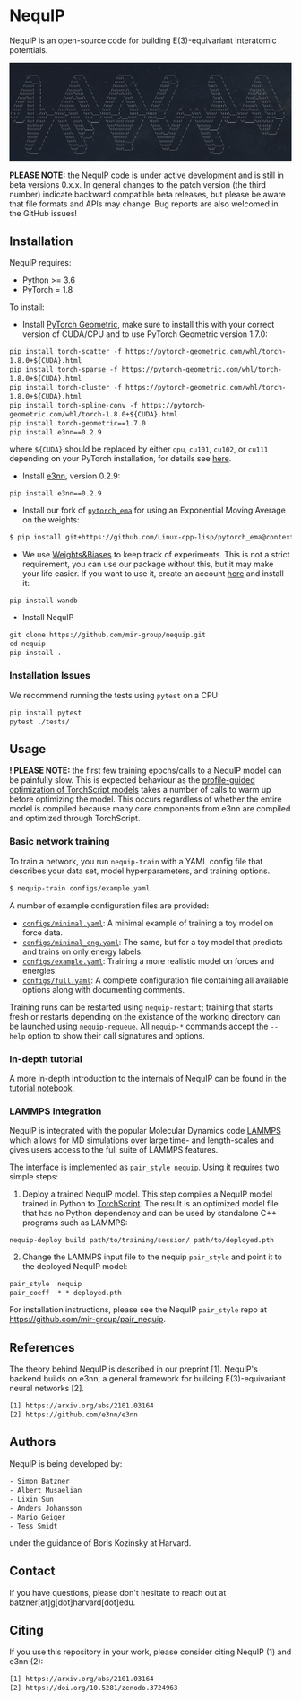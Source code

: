 # NequIP

NequIP is an open-source code for building E(3)-equivariant interatomic potentials.


![nequip](./nequip.png)

**PLEASE NOTE:** the NequIP code is under active development and is still in beta versions 0.x.x. In general changes to the patch version (the third number) indicate backward compatible beta releases, but please be aware that file formats and APIs may change. Bug reports are also welcomed in the GitHub issues!

## Installation

NequIP requires:

* Python >= 3.6
* PyTorch = 1.8

To install:

* Install [PyTorch Geometric](https://github.com/rusty1s/pytorch_geometric), make sure to install this with your correct version of CUDA/CPU and to use PyTorch Geometric version 1.7.0:

```
pip install torch-scatter -f https://pytorch-geometric.com/whl/torch-1.8.0+${CUDA}.html
pip install torch-sparse -f https://pytorch-geometric.com/whl/torch-1.8.0+${CUDA}.html
pip install torch-cluster -f https://pytorch-geometric.com/whl/torch-1.8.0+${CUDA}.html
pip install torch-spline-conv -f https://pytorch-geometric.com/whl/torch-1.8.0+${CUDA}.html
pip install torch-geometric==1.7.0
pip install e3nn==0.2.9
```

where ```${CUDA}``` should be replaced by either ```cpu```, ```cu101```, ```cu102```, or ```cu111``` depending on your PyTorch installation, for details see [here](https://github.com/rusty1s/pytorch_geometric). 

* Install [e3nn](https://github.com/e3nn/e3nn), version 0.2.9: 

```
pip install e3nn==0.2.9
```

* Install our fork of [`pytorch_ema`](https://github.com/Linux-cpp-lisp/pytorch_ema) for using an Exponential Moving Average on the weights: 
```bash
$ pip install git+https://github.com/Linux-cpp-lisp/pytorch_ema@context_manager#egg=torch_ema
```

* We use [Weights&Biases](https://wandb.ai) to keep track of experiments. This is not a strict requirement, you can use our package without this, but it may make your life easier. If you want to use it, create an account [here](https://wandb.ai) and install it: 

```
pip install wandb
```

* Install NequIP

```
git clone https://github.com/mir-group/nequip.git
cd nequip
pip install . 
```

### Installation Issues

We recommend running the tests using ```pytest``` on a CPU: 

```
pip install pytest
pytest ./tests/
```

## Usage

**! PLEASE NOTE:** the first few training epochs/calls to a NequIP model can be painfully slow. This is expected behaviour as the [profile-guided optimization of TorchScript models](https://program-transformations.github.io/slides/pytorch_neurips.pdf) takes a number of calls to warm up before optimizing the model. This occurs regardless of whether the entire model is compiled because many core components from e3nn are compiled and optimized through TorchScript.

### Basic network training

To train a network, you run `nequip-train` with a YAML config file that describes your data set, model hyperparameters, and training options. 

```bash
$ nequip-train configs/example.yaml
```

A number of example configuration files are provided:
 - [`configs/minimal.yaml`](configs/minimal.yaml): A minimal example of training a toy model on force data.
 - [`configs/minimal_eng.yaml`](configs/minimal_eng.yaml): The same, but for a toy model that predicts and trains on only energy labels.
 - [`configs/example.yaml`](configs/example.yaml): Training a more realistic model on forces and energies.
 - [`configs/full.yaml`](configs/full.yaml): A complete configuration file containing all available options along with documenting comments.

Training runs can be restarted using `nequip-restart`; training that starts fresh or restarts depending on the existance of the working directory can be launched using `nequip-requeue`. All `nequip-*` commands accept the `--help` option to show their call signatures and options.

### In-depth tutorial 

A more in-depth introduction to the internals of NequIP can be found in the [tutorial notebook](https://deepnote.com/project/2412ca93-7ad1-4458-972c-5d5add5a667e).

### LAMMPS Integration 

NequIP is integrated with the popular Molecular Dynamics code [LAMMPS](https://www.lammps.org/) which allows for MD simulations over large time- and length-scales and gives users access to the full suite of LAMMPS features. 

The interface is implemented as `pair_style nequip`. Using it requires two simple steps: 

1. Deploy a trained NequIP model. This step compiles a NequIP model trained in Python to [TorchScript](https://pytorch.org/docs/stable/jit.html). 
The result is an optimized model file that has no Python dependency and can be used by standalone C++ programs such as LAMMPS: 

```
nequip-deploy build path/to/training/session/ path/to/deployed.pth
```

2. Change the LAMMPS input file to the nequip `pair_style` and point it to the deployed NequIP model:

```
pair_style	nequip
pair_coeff	* * deployed.pth
```

For installation instructions, please see the NequIP `pair_style` repo at https://github.com/mir-group/pair_nequip.


## References

The theory behind NequIP is described in our preprint [1]. NequIP's backend builds on e3nn, a general framework for building E(3)-equivariant neural networks [2]. 

    [1] https://arxiv.org/abs/2101.03164
    [2] https://github.com/e3nn/e3nn

## Authors

NequIP is being developed by:

    - Simon Batzner
    - Albert Musaelian
    - Lixin Sun
    - Anders Johansson
    - Mario Geiger
    - Tess Smidt

under the guidance of Boris Kozinsky at Harvard.


## Contact

If you have questions, please don't hesitate to reach out at batzner[at]g[dot]harvard[dot]edu. 


## Citing

If you use this repository in your work, please consider citing NequIP (1) and e3nn (2): 

    [1] https://arxiv.org/abs/2101.03164
    [2] https://doi.org/10.5281/zenodo.3724963
